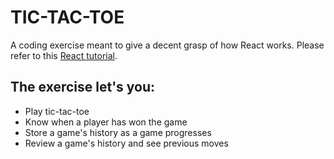 # TIC-TAC-TOE

A coding exercise meant to give a decent grasp of how React works. Please refer to this [React tutorial](https://react.dev/learn/tutorial-tic-tac-toe).

## The exercise let's you:
* Play tic-tac-toe
* Know when a player has won the game
* Store a game's history as a game progresses
* Review a game's history and see previous moves